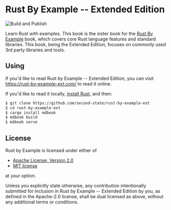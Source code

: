 # Rust By Example -- Extended Edition

![Build and Publish](https://github.com/second-state/rust-by-example-ext/workflows/Build%20and%20Publish/badge.svg)

Learn Rust with examples. This book is the sister book for the [Rust By Example](https://doc.rust-lang.org/rust-by-example/) book, 
which covers core Rust language features and standard libraries. This book, being the Extended Edition, focuses on commonly
used 3rd party libraries and tools.

## Using

If you'd like to read Rust by Example -- Extended Edition, you can visit https://rust-by-example-ext.com/
to read it online.

If you'd like to read it locally, [install Rust], and then:

```bash
$ git clone https://github.com/second-state/rust-by-example-ext
$ cd rust-by-example-ext
$ cargo install mdbook
$ mdbook build
$ mdbook serve
```

[install Rust]: https://www.rust-lang.org/tools/install

## License

Rust by Example is licensed under either of

 * [Apache License, Version 2.0](http://www.apache.org/licenses/LICENSE-2.0)
 * [MIT license](http://opensource.org/licenses/MIT)

at your option.

Unless you explicitly state otherwise, any contribution intentionally submitted
for inclusion in Rust by Example -- Extended Edition by you, as defined in the Apache-2.0 license, shall be
dual licensed as above, without any additional terms or conditions.
